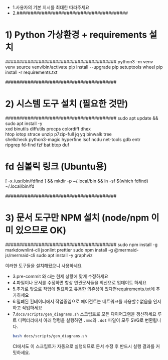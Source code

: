 - 1.사용자의 기본 지시를 최대한 따라주세요
- 2.########################################
# 1) Python 가상환경 + requirements 설치
########################################
python3 -m venv venv
source venv/bin/activate
pip install --upgrade pip setuptools wheel
pip install -r requirements.txt

########################################
# 2) 시스템 도구 설치 (필요한 것만)
########################################
sudo apt update && sudo apt install -y \
  xxd binutils diffutils procps colordiff dhex \
  htop iotop strace unzip p7zip-full jq yq binwalk tree \
  shellcheck python3-magic hyperfine lsof ncdu net-tools gdb entr \
  ripgrep fd-find fzf bat btop duf

# fd 심볼릭 링크 (Ubuntu용)
[ -x /usr/bin/fdfind ] && mkdir -p ~/.local/bin && ln -sf $(which fdfind) ~/.local/bin/fd

########################################
# 3) 문서 도구만 NPM 설치 (node/npm 이미 있으므로 OK)
########################################
sudo npm install -g markdownlint-cli jsonlint prettier
sudo npm install -g @mermaid-js/mermaid-cli
sudo apt install -y graphviz

이러한 도구들을 설치해뒀으니 사용하세요
- 3.pre-commit 와 ci는 현제 상황에 맞게 수정하세요
- 4.파일이나 문서를 수정하면 항상 연관문서들을 최신으로 업데이트 하세요
- 5.추가로 앞으로 작업에 필요하고 유용한 의존성이 있다면requirements.txt에 추가하세요
- 6.밀폐된 컨테이너에서 작업중임으로 에이전트는 네트워크를 사용할수없음을 인지하고 작업하세요
- 7.`docs/scripts/gen_diagrams.sh` 스크립트로 모든 다이어그램을 갱신하세요
  루트 디렉터리에서 아래 명령을 실행하면 `.mmd`와 `.dot` 파일이 모두 SVG로 변환됩니다.
  ```bash
  bash docs/scripts/gen_diagrams.sh
  ```
  CI에서도 이 스크립트가 자동으로 실행되므로 문서 수정 후 반드시 실행 결과를 커밋하세요.
